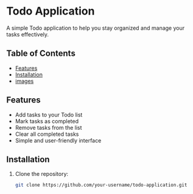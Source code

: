 # Todo Application

A simple Todo application to help you stay organized and manage your tasks effectively.

## Table of Contents

- [Features](#features)
- [Installation](#installation)
- [images](#images)

## Features

- Add tasks to your Todo list
- Mark tasks as completed
- Remove tasks from the list
- Clear all completed tasks
- Simple and user-friendly interface

## Installation

1. Clone the repository:

   ```bash
   git clone https://github.com/your-username/todo-application.git
